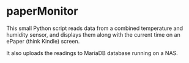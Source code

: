 # paperMonitor

This small Python script reads data from a combined temperature and humidity sensor, and displays them along with the current time on an ePaper (think Kindle) screen.

It also uploads the readings to MariaDB database running on a NAS.


